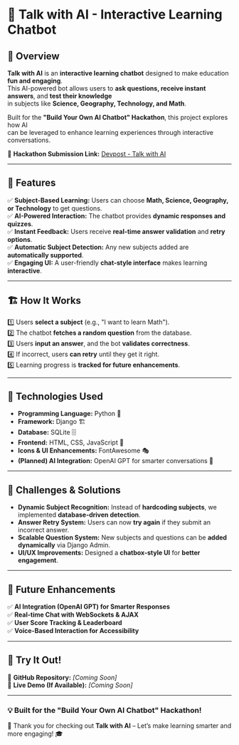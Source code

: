 # 📖 Talk with AI - Interactive Learning Chatbot  

## 🌟 Overview  
**Talk with AI** is an **interactive learning chatbot** designed to make education **fun and engaging**.  
This AI-powered bot allows users to **ask questions, receive instant answers**, and **test their knowledge**  
in subjects like **Science, Geography, Technology, and Math**.  

Built for the **"Build Your Own AI Chatbot" Hackathon**, this project explores how AI  
can be leveraged to enhance learning experiences through interactive conversations.  

🔗 **Hackathon Submission Link:** [Devpost - Talk with AI](https://devpost.com/submit-to/23552-build-your-own-ai-chat-bot/manage/submissions/617122-talk-with-ai/project_details/edit)  

---

## 🚀 Features  
✅ **Subject-Based Learning:** Users can choose **Math, Science, Geography, or Technology** to get questions.  
✅ **AI-Powered Interaction:** The chatbot provides **dynamic responses and quizzes**.  
✅ **Instant Feedback:** Users receive **real-time answer validation** and **retry options**.  
✅ **Automatic Subject Detection:** Any new subjects added are **automatically supported**.  
✅ **Engaging UI:** A user-friendly **chat-style interface** makes learning **interactive**.  

---

## 🏗 How It Works  
1️⃣ Users **select a subject** (e.g., "I want to learn Math").  
2️⃣ The chatbot **fetches a random question** from the database.  
3️⃣ Users **input an answer**, and the bot **validates correctness**.  
4️⃣ If incorrect, users **can retry** until they get it right.  
5️⃣ Learning progress is **tracked for future enhancements**.  

---

## 🔧 Technologies Used  
- **Programming Language:** Python 🐍  
- **Framework:** Django 🏗️  
- **Database:** SQLite 🗄️  
- **Frontend:** HTML, CSS, JavaScript 🎨  
- **Icons & UI Enhancements:** FontAwesome 🎭  
- **(Planned) AI Integration:** OpenAI GPT for smarter conversations 🤖  

---

## 🎯 Challenges & Solutions  
- **Dynamic Subject Recognition:** Instead of **hardcoding subjects**, we implemented **database-driven detection**.  
- **Answer Retry System:** Users can now **try again** if they submit an incorrect answer.  
- **Scalable Question System:** New subjects and questions can be **added dynamically** via Django Admin.  
- **UI/UX Improvements:** Designed a **chatbox-style UI** for **better engagement**.  

---

## 🌱 Future Enhancements  
✅ **AI Integration (OpenAI GPT) for Smarter Responses**  
✅ **Real-time Chat with WebSockets & AJAX**  
✅ **User Score Tracking & Leaderboard**  
✅ **Voice-Based Interaction for Accessibility**  

---

## 🚀 Try It Out!  
🔗 **GitHub Repository:** _[Coming Soon]_  
🎉 **Live Demo (If Available):** _[Coming Soon]_  

---

### **💡 Built for the "Build Your Own AI Chatbot" Hackathon!**  
🚀 Thank you for checking out **Talk with AI** – Let’s make learning smarter and more engaging! 🎓  
